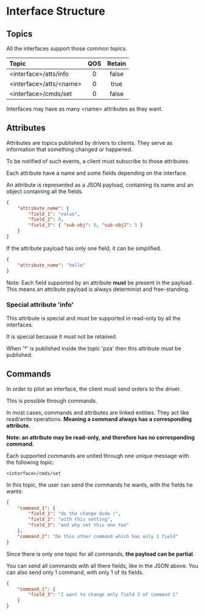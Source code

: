 # Interface Structure

## Topics

All the interfaces support those common topics.

| Topic                                    | QOS | Retain |
| :--------------------------------------- | :-: | :----: |
| \<interface>/atts/info             |  0  | false  |
| \<interface>/atts/\<name> |  0  |  true  |
| \<interface>/cmds/set              |  0  | false  |

Interfaces may have as many \<name> attributes as they want.

## Attributes

Attributes are topics published by drivers to clients.
They serve as information that something changed or happened.

To be notified of such events, a client must subscribe to those attributes.

Each attribute have a name and some fields depending on the interface.

An attribute is represented as a JSON payload, containing its name and an object containing all the fields.

```json
{
    "attribute_name": {
        "field_1": "value",
        "field_2": 0,
        "field_3": { "sub-obj": 0, "sub-obj2": 5 }
    }
}
```

If the attribute payload has only one field, it can be simplified.

```json
{
    "attribute_name": "hello"
}
```

Note: Each field supported by an attribute **must** be present in the payload.
This means an attribute payload is always determinist and free-standing.

### Special attribute 'info'

This attribute is special and must be supported in read-only by all the interfaces.

It is special because it must not be retained.

When '*' is published inside the topic 'pza' then this attribute must be published.


## Commands

In order to pilot an interface, the client must send orders to the driver.

This is possible through commands.

In most cases, commands and attributes are linked entities. They act like read/write operations.
**Meaning a command always has a corresponding attribute.**

**Note: an attribute may be read-only, and therefore has no corresponding command.**

Each supported commands are united through one unique message with the following topic:

`<interface>/cmds/set`

In this topic, the user can send the commands he wants, with the fields he wants:

```json
{
    "command_1": {
        "field_1": "do the change dude !",
        "field_2": "with this setting",
        "field_3": "and why not this one too"
    },
    "command_2": "Do this other command which has only 1 field"
}
```

Since there is only one topic for all commands, **the payload can be partial**.

You can send all commands with all there fields, like in the JSON above.
You can also send only 1 command, with only 1 of its fields.

```json
{
    "command_1": {
        "field_3": "I want to change only field 3 of command 1"
    }
}
```